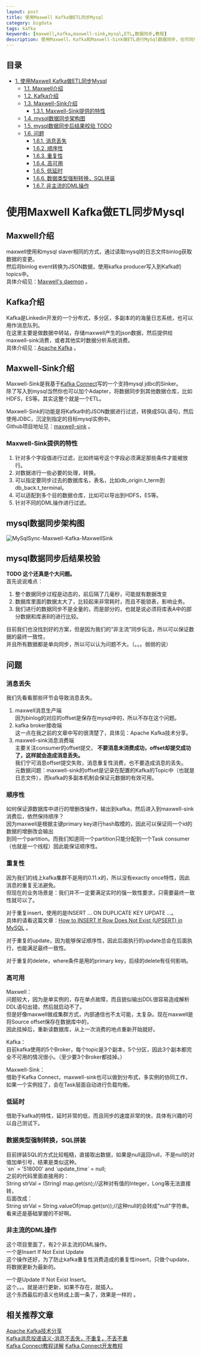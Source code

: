 ```yaml
---
layout: post
title: 使用Maxwell Kafka做ETL同步Mysql
category: bigdata
tags: kafka
keywords: [maxwell,kafka,maxwell-sink,mysql,ETL,数据同步,教程]
description: 使用Maxwell，Kafka和Maxwell-Sink做ETL进行MySql数据同步，也可同步到其他数据仓库（如HDFS，ES等）。Maxwell-Sink功能包括：按DML操作过滤，按各种字段条件过滤，数据的转换处理等。
---
```


<div id="table-of-contents">
<h2>目录</h2>
<div id="text-table-of-contents">
<ul>
<li><a href="#sec-1">1. 使用Maxwell Kafka做ETL同步Mysql</a>
<ul>
<li><a href="#sec-1-1">1.1. Maxwell介绍</a></li>
<li><a href="#sec-1-2">1.2. Kafka介绍</a></li>
<li><a href="#sec-1-3">1.3. Maxwell-Sink介绍</a>
<ul>
<li><a href="#sec-1-3-1">1.3.1. Maxwell-Sink提供的特性</a></li>
</ul>
</li>
<li><a href="#sec-1-4">1.4. mysql数据同步架构图</a></li>
<li><a href="#sec-1-5">1.5. mysql数据同步后结果校验  TODO</a></li>
<li><a href="#sec-1-6">1.6. 问题</a>
<ul>
<li><a href="#sec-1-6-1">1.6.1. 消息丢失</a></li>
<li><a href="#sec-1-6-2">1.6.2. 顺序性</a></li>
<li><a href="#sec-1-6-3">1.6.3. 重复性</a></li>
<li><a href="#sec-1-6-4">1.6.4. 高可用</a></li>
<li><a href="#sec-1-6-5">1.6.5. 低延时</a></li>
<li><a href="#sec-1-6-6">1.6.6. 数据类型强制转换，SQL拼装</a></li>
<li><a href="#sec-1-6-7">1.6.7. 非主流的DML操作</a></li>
</ul>
</li>
</ul>
</li>
</ul>
</div>
</div>

# 使用Maxwell Kafka做ETL同步Mysql<a id="sec-1" name="sec-1"></a>


## Maxwell介绍<a id="sec-1-1" name="sec-1-1"></a>

maxwell使用和mysql slaver相同的方式，通过读取mysql的日志文件binlog获取数据的变更。  
然后将binlog event转换为JSON数据，使用kafka producer写入到Kafka的topics中。  
具体介绍见：[Maxwell's daemon](http://maxwells-daemon.io/) 。  

## Kafka介绍<a id="sec-1-2" name="sec-1-2"></a>

Kafka是Linkedin开发的一个分布式，多分区，多副本的的海量日志系统，也可以用作消息队列。  
在这里主要是做数据中转站，存储maxwell产生的json数据，然后提供给maxwell-sink消费，或者其他实时数据分析系统消费。  
具体介绍见：[Apache Kafka](https://kafka.apache.org/) 。  

## Maxwell-Sink介绍<a id="sec-1-3" name="sec-1-3"></a>

Maxwell-Sink是我基于[Kafka Connect](http://3gods.com/Kafka-Connect-Details.html)写的一个支持mysql jdbc的Sinker。  
除了写入到mysql当然你也可以加个Adapter，将数据同步到其他数据仓库，比如HDFS，ES等。其实这整个就是一个ETL。  

Maxwell-Sink的功能是将Kafka中的JSON数据进行过滤，转换成SQL语句，然后使用JDBC，沉淀到指定的目标mysql实例中。  
Github项目地址见：[maxwell-sink](https://github.com/songxin1990/maxwell-sink) 。  

### Maxwell-Sink提供的特性<a id="sec-1-3-1" name="sec-1-3-1"></a>

1. 针对多个字段值进行过滤，比如终端号这个字段必须满足那些条件才能被放行。  
2. 对数据进行一些必要的处理，转换。  
3. 可以指定要同步过去的数据库名，表名，比如db_origin.t_term到db_back.t_terminal。
4. 可以适配到多个目的数据仓库，比如可以导出到HDFS，ES等。
5. 针对不同的DML操作进行过滤。

## mysql数据同步架构图<a id="sec-1-4" name="sec-1-4"></a>

![MySqlSync-Maxwell-Kafka-MaxwellSink](http://img.3gods.com/mysqlSync-maxwell-kafka-maxwellsink.jpg) 

## mysql数据同步后结果校验<a id="sec-1-5" name="sec-1-5"></a>

**TODO 这个还真是个大问题。**  
首先说说难点：  
1. 整个数据同步过程是动态的，前后隔了几毫秒，可能就有数据改变  
2. 数据库里面的数据太大了，比较起来非常耗时，而且不能锁表，影响业务。  
3. 我们进行的数据同步不是全量的，而是部分的，也就是说必须将库表A中的部分数据和库表B的进行比较。  

目前我们也没找到好的方案，但是因为我们的“非主流”同步玩法，所以可以保证数据的最终一致性，  
并且所有数据都是单向同步，所以可以认为问题不大。（。。。弱弱的说）

## 问题<a id="sec-1-6" name="sec-1-6"></a>

### 消息丢失<a id="sec-1-6-1" name="sec-1-6-1"></a>

我们先看看那些环节会导致消息丢失。  
1. maxwell消息生产端  
因为binlog的对应的offset是保存在mysql中的，所以不存在这个问题。
2. kafka broker接收端  
这一点在我之前的文章中写的很清楚了，具体见：Apache Kafka技术分享。
3. maxwell-sink消息消费端  
主要关注consumer的offset提交， **不要消息未消费成功，offset却提交成功了，这样就会造成消息丢失。**  
我们宁可消息offset提交失败，消息重复性消费，也不要造成消息的丢失。  
元数据问题：maxwell-sink的offset是记录在配置的Kafka的Topic中（也就是日志文件），而kafka的多副本机制会保证元数据的有效可用。  

### 顺序性<a id="sec-1-6-2" name="sec-1-6-2"></a>

如何保证源数据库中进行的增删改操作，输出到kafka，然后进入到maxwell-sink消费后，依然保持顺序？  
因为maxwell是根据主键primary key进行hash取模的，因此可以保证同一个id的数据的增删改会输出  
到同一个partition。而我们知道同一个partition只能分配到一个Task consumer（也就是一个线程）因此能保证顺序性。  

### 重复性<a id="sec-1-6-3" name="sec-1-6-3"></a>

因为我们的线上kafka集群不是用的0.11.x的，所以没有exactly once特性，因此消息的重复无法避免。  
但现在的业务场景是：我们并不一定要满足实时的强一致性要求，只需要最终一致性就可以了。  

对于重复insert，使用的是INSERT &#x2026; ON DUPLICATE KEY UPDATE &#x2026;。  
具体的请看这篇文章：[How to INSERT If Row Does Not Exist (UPSERT) in MySQL](https://chartio.com/resources/tutorials/how-to-insert-if-row-does-not-exist-upsert-in-mysql/) 。

对于重复的update，因为能够保证顺序性，因此后面执行的update总会在后面执行，也能满足最终一致性。  

对于重复的delete，where条件是用的primary key，后续的delete有任何影响。    

### 高可用<a id="sec-1-6-4" name="sec-1-6-4"></a>

Maxwell：  
问题较大，因为是单实例的，存在单点故障，而且貌似输出DDL很容易造成解析DDL语句出错，然后就启动不了。  
但是好像maxwell做成集群方式，内部通信也不太可能，太复杂。现在maxwell是将Source offset保存在数据库中的，  
因此挂掉后，重新读数据库，从上一次消费的地点重新开始就好。  

Kafka：  
目前kafka使用的5个Broker，每个topic是3个副本，5个分区，因此3个副本都完全不可用的情况很小。（至少要3个Broker都挂掉。）  

Maxwell-Sink：  
借助于Kafka Connect，maxwell-sink也可以做到分布式，多实例的协同工作，如果一个实例挂了，会在Task层面自动进行负载均衡。  

### 低延时<a id="sec-1-6-5" name="sec-1-6-5"></a>

借助于kafka的特性，延时非常的低，而且同步的速度非常的快，具体有兴趣的可以自己测试下。  

### 数据类型强制转换，SQL拼装<a id="sec-1-6-6" name="sec-1-6-6"></a>

目前拼装SQL的方式比较粗糙，直接取出数据，如果是null返回null，不是null的对值加单引号，结果是类似这种。  
\`sn\` = '518000' and \`update_time\` = null;  
之前的代码里面直接用的：  
String strVal = (String) map.get(sn);//这种对有值的Integer，Long等无法直接转，  
后面改成：  
String strVal = String.valueOf(map.get(sn));//这种null的会转成"null"字符串。  
看来还是基础掌握的不好啊。  

### 非主流的DML操作<a id="sec-1-6-7" name="sec-1-6-7"></a>

这个项目里面了，有2个非主流的DML操作。  
一个是Insert If Not Exist Update  
这个操作还好，为了防止kafka重复性消费造成的重复性insert，只做个update，将数据更新为最新的。  

一个是Update If Not Exist Insert。  
这个。。。就是进行更新，如果不存在，就插入。  
这个东西最后的语义也转成上面一条了，效果是一样的  。

## 相关推荐文章
[Apache Kafka技术分享](http://3gods.com/bigdata/Kafka-Share.html)  
[Kafka消息投递语义-消息不丢失，不重复，不丢不重](http://3gods.com/bigdata/Kafka-Message-Delivery-Semantics.html)  
[Kafka Connect教程详解](http://3gods.com/bigdata/Kafka-Connect-Details.html)
[Kafka Connect开发教程](http://3gods.com/bigdata/Kafka-Connect-Develope-Details.html)